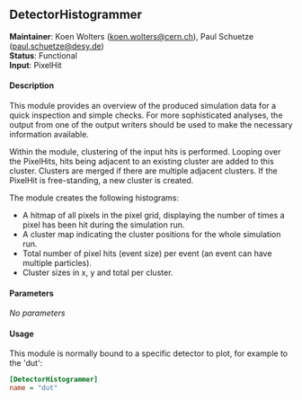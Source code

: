 ## DetectorHistogrammer
**Maintainer**: Koen Wolters (<koen.wolters@cern.ch>), Paul Schuetze (<paul.schuetze@desy.de>)   
**Status**: Functional   
**Input**: PixelHit

#### Description
This module provides an overview of the produced simulation data for a quick inspection and simple checks. For more sophisticated analyses, the output from one of the output writers should be used to make the necessary information available.

Within the module, clustering of the input hits is performed. Looping over the PixelHits, hits being adjacent to an existing cluster are added to this cluster. Clusters are merged if there are multiple adjacent clusters. If the PixelHit is free-standing, a new cluster is created.

The module creates the following histograms:

* A hitmap of all pixels in the pixel grid, displaying the number of times a pixel has been hit during the simulation run.
* A cluster map indicating the cluster positions for the whole simulation run.
* Total number of pixel hits (event size) per event (an event can have multiple particles).
* Cluster sizes in x, y and total per cluster.

#### Parameters
*No parameters*

#### Usage
This module is normally bound to a specific detector to plot, for example to the 'dut':

```ini
[DetectorHistogrammer]
name = "dut"
```
